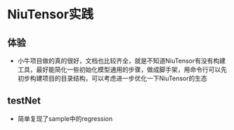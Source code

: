 # NiuTensor实践
## 体验
* 小牛项目做的真的很好，文档也比较齐全，就是不知道NiuTensor有没有构建工具，最好能简化一些初始化模型通用的步骤，做成脚手架，用命令行可以先初步构建项目的目录结构，可以考虑进一步优化一下NiuTensor的生态


## testNet
* 简单复现了sample中的regression
